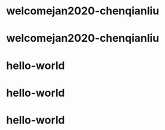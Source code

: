 # welcomejan2020-chenqianliu
# welcomejan2020-chenqianliu
# hello-world
# hello-world
# hello-world
